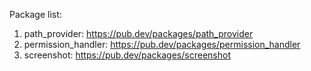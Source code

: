 
Package list:
1. path_provider: https://pub.dev/packages/path_provider
2. permission_handler: https://pub.dev/packages/permission_handler
3. screenshot: https://pub.dev/packages/screenshot
